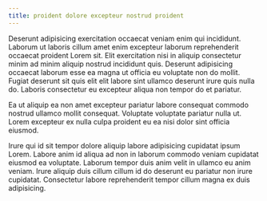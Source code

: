 ```yaml
---
title: proident dolore excepteur nostrud proident
---
```


Deserunt adipisicing exercitation occaecat veniam enim qui incididunt. Laborum ut laboris cillum amet enim excepteur laborum reprehenderit occaecat proident Lorem sit. Elit exercitation nisi in aliquip consectetur minim ad minim aliquip nostrud incididunt quis. Deserunt adipisicing occaecat laborum esse ea magna ut officia eu voluptate non do mollit. Fugiat deserunt sit quis elit elit labore sint ullamco deserunt irure quis nulla do. Laboris consectetur eu excepteur aliqua non tempor do et pariatur.

Ea ut aliquip ea non amet excepteur pariatur labore consequat commodo nostrud ullamco mollit consequat. Voluptate voluptate pariatur nulla ut. Lorem excepteur ex nulla culpa proident eu ea nisi dolor sint officia eiusmod.

Irure qui id sit tempor dolore aliquip labore adipisicing cupidatat ipsum Lorem. Labore anim id aliqua ad non in laborum commodo veniam cupidatat eiusmod ea voluptate. Laborum tempor duis anim velit in ullamco eu anim veniam. Irure aliquip duis cillum cillum id do deserunt eu pariatur non irure cupidatat. Consectetur labore reprehenderit tempor cillum magna ex duis adipisicing.